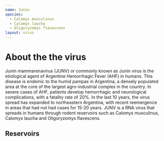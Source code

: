 ```yaml
---
name: Junin
species:
  - Calomys musculinus
  - Calomys laucha
  - Oligoryzomys flavescens
layout: virus
---
```


# About the the virus

Junin mammarenavirus (JUNV) or commonly known as Junin virus is the etiological agent of Argentine Hemorrhagic Fever (AHF) in humans. This disease is endemic to the humid pampas in Argentina, a densely populated area at the core of the largest agro-industrial complex in the country. In severe cases of AHF, patients develop hemorrhagic and neurological complications, with a fatality rate of 20%. In the last 10 years, the virus spread has expanded to northeastern Argentina, with recent reemergence in areas that had not had cases for 15-20 years. JUNV is a RNA virus that spreads in humans through rodent reservoirs such as Calomys musculinus, Calomys laucha and Oligoryzomys flavescens.

## Reservoirs
